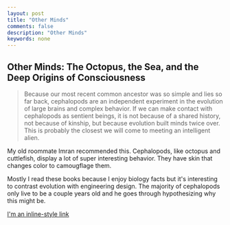```yaml
---
layout: post
title: "Other Minds"
comments: false
description: "Other Minds"
keywords: none 
---
```


## Other Minds: The Octopus, the Sea, and the Deep Origins of Consciousness

>Because our most recent common ancestor was so simple and lies so far back, cephalopods are an independent experiment in the evolution of large brains and complex behavior. If we can make contact with cephalopods as sentient beings, it is not because of a shared history, not because of kinship, but because evolution built minds twice over. This is probably the closest we will come to meeting an intelligent alien.

My old roommate Imran recommended this. Cephalopods, like octopus and cuttlefish, display a lot of super interesting behavior. They have skin that changes color to camougflage them. 

Mostly I read these books because I enjoy biology facts but it's interesting to contrast evolution with engineering design. The majority of cephalopods only live to be a couple years old and he goes through hypothesizing why this might be. 

[I'm an inline-style link](https://www.goodreads.com/book/show/28116739-other-minds)


